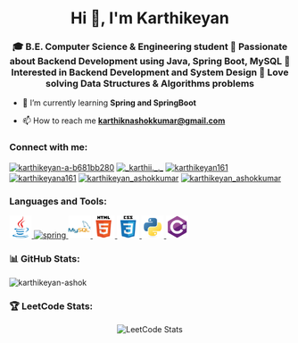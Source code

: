 <h1 align="center">Hi 👋, I'm Karthikeyan</h1>
<h3 align="center">🎓 B.E. Computer Science & Engineering student 🔹 Passionate about Backend Development using Java, Spring Boot, MySQL 📌 Interested in Backend Development and System Design 🧩 Love solving Data Structures & Algorithms problems</h3>

- 🌱 I’m currently learning **Spring and SpringBoot**

- 📫 How to reach me **karthiknashokkumar@gmail.com**

<h3 align="left">Connect with me:</h3>
<p align="left">
<a href="https://linkedin.com/in/karthikeyan-a-b681bb280" target="blank"><img align="center" src="https://raw.githubusercontent.com/rahuldkjain/github-profile-readme-generator/master/src/images/icons/Social/linked-in-alt.svg" alt="karthikeyan-a-b681bb280" height="30" width="40" /></a>
<a href="https://instagram.com/_karthii._._" target="blank"><img align="center" src="https://raw.githubusercontent.com/rahuldkjain/github-profile-readme-generator/master/src/images/icons/Social/instagram.svg" alt="_karthii._._" height="30" width="40" /></a>
<a href="https://www.codechef.com/users/karthikeyan161" target="blank"><img align="center" src="https://cdn.jsdelivr.net/npm/simple-icons@3.1.0/icons/codechef.svg" alt="karthikeyan161" height="30" width="40" /></a>
<a href="https://www.hackerrank.com/karthikeyana161" target="blank"><img align="center" src="https://raw.githubusercontent.com/rahuldkjain/github-profile-readme-generator/master/src/images/icons/Social/hackerrank.svg" alt="karthikeyana161" height="30" width="40" /></a>
<a href="https://www.leetcode.com/karthikeyan_ashokkumar" target="blank"><img align="center" src="https://raw.githubusercontent.com/rahuldkjain/github-profile-readme-generator/master/src/images/icons/Social/leet-code.svg" alt="karthikeyan_ashokkumar" height="30" width="40" /></a>
<a href="https://auth.geeksforgeeks.org/user/karthikeyan_ashokkumar" target="blank"><img align="center" src="https://raw.githubusercontent.com/rahuldkjain/github-profile-readme-generator/master/src/images/icons/Social/geeks-for-geeks.svg" alt="karthikeyan_ashokkumar" height="30" width="40" /></a>
</p>

<h3 align="left">Languages and Tools:</h3>
<p align="left"> 
<a href="https://www.java.com" target="_blank" rel="noreferrer"> <img src="https://raw.githubusercontent.com/devicons/devicon/master/icons/java/java-original.svg" alt="java" width="40" height="40"/> </a> 
<a href="https://spring.io/" target="_blank" rel="noreferrer"> <img src="https://www.vectorlogo.zone/logos/springio/springio-icon.svg" alt="spring" width="40" height="40"/> </a>
<a href="https://www.mysql.com/" target="_blank" rel="noreferrer"> <img src="https://raw.githubusercontent.com/devicons/devicon/master/icons/mysql/mysql-original-wordmark.svg" alt="mysql" width="40" height="40"/> </a> 
<a href="https://www.w3.org/html/" target="_blank" rel="noreferrer"> <img src="https://raw.githubusercontent.com/devicons/devicon/master/icons/html5/html5-original-wordmark.svg" alt="html5" width="40" height="40"/> </a> 
<a href="https://www.w3schools.com/css/" target="_blank" rel="noreferrer"> <img src="https://raw.githubusercontent.com/devicons/devicon/master/icons/css3/css3-original-wordmark.svg" alt="css3" width="40" height="40"/> </a> 
<a href="https://www.python.org" target="_blank" rel="noreferrer"> <img src="https://raw.githubusercontent.com/devicons/devicon/master/icons/python/python-original.svg" alt="python" width="40" height="40"/> </a> 
<a href="https://www.w3schools.com/cs/" target="_blank" rel="noreferrer"> <img src="https://raw.githubusercontent.com/devicons/devicon/master/icons/csharp/csharp-original.svg" alt="csharp" width="40" height="40"/> </a> 
</p>

<h3 align="left">📊 GitHub Stats:</h3>
<p><img align="center" src="https://github-readme-stats.vercel.app/api/top-langs?username=karthikeyan-ashok&show_icons=true&locale=en&layout=compact" alt="karthikeyan-ashok" /></p>

<h3 align="left">🏆 LeetCode Stats:</h3>
<p align="center">
  <img src="https://leetcard.jacoblin.cool/karthikeyan_ashokkumar?theme=dark&font=Karma&ext=contest" alt="LeetCode Stats"/>
</p>
